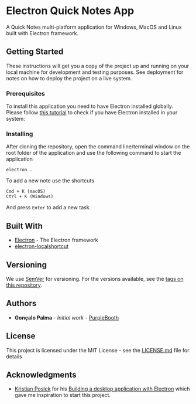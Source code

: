 # Electron Quick Notes App

A Quick Notes multi-platform application for Windows, MacOS and Linux built with Electron framework.

## Getting Started

These instructions will get you a copy of the project up and running on your local machine for development and testing purposes. See deployment for notes on how to deploy the project on a live system.

### Prerequisites

To install this application you need to have Electron installed globally.
Please follow [this tutorial](https://www.tutorialspoint.com/electron/electron_installation.htm)  to check if you have Electron installed in your system:

### Installing

After cloning the repository, open the command line/terminal window on the root folder of the application and use the following command to start the application

```
electron .
```

To add a new note use the shortcuts

```
Cmd + K (macOS)
Ctrl + K (Windows)
```

And press `Enter` to add a new task.



## Built With

* [Electron](https://electron.atom.io/) - The Electron framework
* [electron-localshortcut](https://www.npmjs.com/package/electron-localshortcut)


## Versioning

We use [SemVer](http://semver.org/) for versioning. For the versions available, see the [tags on this repository](https://github.com/Vanethos/electron-quick-notes-app/tags).

## Authors

* **Gonçalo Palma** - *Initial work* - [PurpleBooth](https://github.com/Vanethos)

## License

This project is licensed under the MIT License - see the [LICENSE.md](LICENSE.md) file for details

## Acknowledgments

* [Kristian Poslek](https://medium.com/@bojzi) for his [Building a desktop application with Electron](https://medium.com/developers-writing/building-a-desktop-application-with-electron-204203eeb658) which gave me inspiration to start this project.

